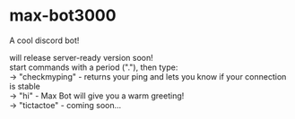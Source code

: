 # max-bot3000
A cool discord bot!<br>

will release server-ready version soon!<br>
start commands with a period ("."), then type:<br>
    →   "checkmyping"  -  returns your ping and lets you know if your connection is stable<br>
    →   "hi"  -  Max Bot will give you a warm greeting!<br>
    →   "tictactoe"  -  coming soon...<br>
